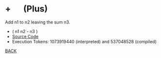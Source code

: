 # \+ &emsp; (Plus)
Add n1 to n2 leaving the sum n3.
* ( n1 n2 - n3 )
* [Source Code](../words/core/Plus.cs)
* Execution Tokens: 1073919440 (interpreted) and 537048528 (compiled)


[BACK](builtins.md#Plus)
